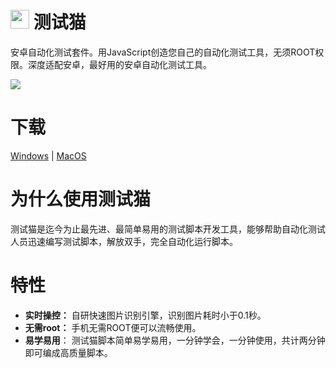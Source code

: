 # <img src="https://cdn.jsdelivr.net/gh/goldenduo/TestCat/R/icon.svg" width="30" height="30"/> 测试猫 

安卓自动化测试套件。用JavaScript创造您自己的自动化测试工具，无须ROOT权限。深度适配安卓，最好用的安卓自动化测试工具。

<img src="https://cdn.jsdelivr.net/gh/goldenduo/TestCat/R/demo.gif" />

# 下载
[Windows](https://ghproxy.com/https://github.com/goldenduo/TestCat/releases/latest/download/testcat_win.zip) | [MacOS](https://ghproxy.com/https://github.com/goldenduo/TestCat/releases/latest/download/testcat_macos.zip)



# 为什么使用测试猫

测试猫是迄今为止最先进、最简单易用的测试脚本开发工具，能够帮助自动化测试人员迅速编写测试脚本，解放双手，完全自动化运行脚本。

# 特性

- **实时操控：**  自研快速图片识别引擎，识别图片耗时小于0.1秒。
- **无需root：** 手机无需ROOT便可以流畅使用。
- **易学易用**：  测试猫脚本简单易学易用，一分钟学会，一分钟使用，共计两分钟即可编成高质量脚本。

